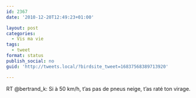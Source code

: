 ```yaml
---
id: 2367
date: '2010-12-20T12:49:23+01:00'

layout: post
categories:
  - Vis ma vie
tags:
  - tweet
format: status
publish_social: no
guid: 'http://tweets.local/?birdsite_tweet=16837568389713920'

---
```


RT @bertrand\_k: Si à 50 km/h, t’as pas de pneus neige, t’as raté ton virage.